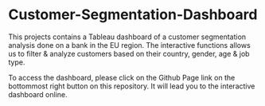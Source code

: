 # Customer-Segmentation-Dashboard
This projects contains a Tableau dashboard of a customer segmentation analysis done on a bank in the EU region. The interactive functions allows us to filter &amp; analyze customers based on their country, gender, age &amp; job type. 

To access the dashboard, please click on the Github Page link on the bottommost right button on this repository. It will lead you to the interactive dashboard online.
